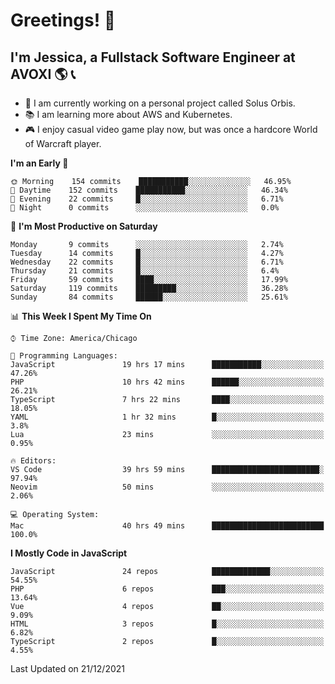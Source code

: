 # Greetings! 🧠

## I'm Jessica, a Fullstack Software Engineer at AVOXI 🌎 📞

- 🌟 I am currently working on a personal project called Solus Orbis.
- 📚 I am learning more about AWS and Kubernetes.
- 🎮 I enjoy casual video game play now, but was once a hardcore World of Warcraft player.

<!--START_SECTION:waka-->
**I'm an Early 🐤** 

```text
🌞 Morning    154 commits    ███████████░░░░░░░░░░░░░░   46.95% 
🌆 Daytime    152 commits    ███████████░░░░░░░░░░░░░░   46.34% 
🌃 Evening    22 commits     █░░░░░░░░░░░░░░░░░░░░░░░░   6.71% 
🌙 Night      0 commits      ░░░░░░░░░░░░░░░░░░░░░░░░░   0.0%

```
📅 **I'm Most Productive on Saturday** 

```text
Monday       9 commits      ░░░░░░░░░░░░░░░░░░░░░░░░░   2.74% 
Tuesday      14 commits     █░░░░░░░░░░░░░░░░░░░░░░░░   4.27% 
Wednesday    22 commits     █░░░░░░░░░░░░░░░░░░░░░░░░   6.71% 
Thursday     21 commits     █░░░░░░░░░░░░░░░░░░░░░░░░   6.4% 
Friday       59 commits     ████░░░░░░░░░░░░░░░░░░░░░   17.99% 
Saturday     119 commits    █████████░░░░░░░░░░░░░░░░   36.28% 
Sunday       84 commits     ██████░░░░░░░░░░░░░░░░░░░   25.61%

```


📊 **This Week I Spent My Time On** 

```text
⌚︎ Time Zone: America/Chicago

💬 Programming Languages: 
JavaScript               19 hrs 17 mins      ███████████░░░░░░░░░░░░░░   47.26% 
PHP                      10 hrs 42 mins      ██████░░░░░░░░░░░░░░░░░░░   26.21% 
TypeScript               7 hrs 22 mins       ████░░░░░░░░░░░░░░░░░░░░░   18.05% 
YAML                     1 hr 32 mins        █░░░░░░░░░░░░░░░░░░░░░░░░   3.8% 
Lua                      23 mins             ░░░░░░░░░░░░░░░░░░░░░░░░░   0.95%

🔥 Editors: 
VS Code                  39 hrs 59 mins      ████████████████████████░   97.94% 
Neovim                   50 mins             ░░░░░░░░░░░░░░░░░░░░░░░░░   2.06%

💻 Operating System: 
Mac                      40 hrs 49 mins      █████████████████████████   100.0%

```

**I Mostly Code in JavaScript** 

```text
JavaScript               24 repos            █████████████░░░░░░░░░░░░   54.55% 
PHP                      6 repos             ███░░░░░░░░░░░░░░░░░░░░░░   13.64% 
Vue                      4 repos             ██░░░░░░░░░░░░░░░░░░░░░░░   9.09% 
HTML                     3 repos             █░░░░░░░░░░░░░░░░░░░░░░░░   6.82% 
TypeScript               2 repos             █░░░░░░░░░░░░░░░░░░░░░░░░   4.55%

```



 Last Updated on 21/12/2021
<!--END_SECTION:waka-->

<!--
**jessikuh/jessikuh** is a ✨ _special_ ✨ repository because its `README.md` (this file) appears on your GitHub profile.

Here are some ideas to get you started:

- 🔭 I’m currently working on ...
- 🌱 I’m currently learning ...
- 👯 I’m looking to collaborate on ...
- 🤔 I’m looking for help with ...
- 💬 Ask me about ...
- 📫 How to reach me: ...
- 😄 Pronouns: ...
- ⚡ Fun fact: ...
-->
